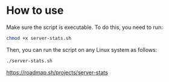 # How to use
Make sure the script is executable. To do this, you need to run:
```bash
chmod +x server-stats.sh
```

Then, you can run the script on any Linux system as follows:
```bash
./server-stats.sh
```
https://roadmap.sh/projects/server-stats
